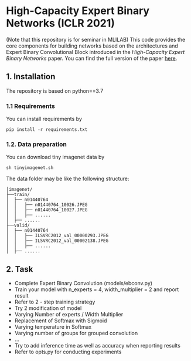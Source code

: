 # High-Capacity Expert Binary Networks (ICLR 2021)

(Note that this repository is for seminar in MLILAB) This code provides the core components for building networks based on the architectures and Expert Binary Convolutional Block introduced in the _High-Capacity Expert Binary Networks_ paper. You can find the full version of the paper [here](https://arxiv.org/pdf/2010.03558).

## 1. Installation
The repository is based on python==3.7

### 1.1 Requirements
You can install requirements by

    pip install -r requirements.txt


### 1.2. Data preparation
 You can download tiny imagenet data by

    sh tinyimagenet.sh

 The data folder may be like the following structure: 
```
│imagenet/
├──train/
│  ├── n01440764
│  │   ├── n01440764_10026.JPEG
│  │   ├── n01440764_10027.JPEG
│  │   ├── ......
│  ├── ......
├──valid/
│  ├── n01440764
│  │   ├── ILSVRC2012_val_00000293.JPEG
│  │   ├── ILSVRC2012_val_00002138.JPEG
│  │   ├── ......
│  ├── ......
```

## 2. Task
+ Complete Expert Binary Convolution (models/ebconv.py)
+ Train your model with n_experts = 4, width_multiplier = 2 and report result
+ Refer to 2 - step training strategy 
+ Try 2 modification of model
+ Varying Number of experts / Width Multiplier
+ Replacement of Softmax with Sigmoid
+ Varying temperature in Softmax
+ Varying number of groups for grouped convolution
+ …
+ Try to add inference time as well as  accuracy when reporting results
+ Refer to opts.py for conducting experiments
